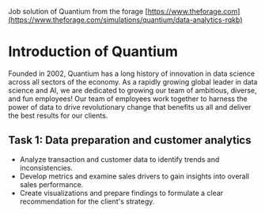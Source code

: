 Job solution of Quantium from the forage [https://www.theforage.com](https://www.theforage.com/simulations/quantium/data-analytics-rqkb)
# Introduction of Quantium
Founded in 2002, Quantium has a long history of innovation in data science across all sectors of the economy. As a rapidly growing global leader in data science and AI, we are dedicated to growing our team of ambitious, diverse, and fun employees! Our team of employees work together to harness the power of data to drive revolutionary change that benefits us all and deliver the best results for our clients.

## Task 1: Data preparation and customer analytics
* Analyze transaction and customer data to identify trends and inconsistencies. 
* Develop metrics and examine sales drivers to gain insights into overall sales performance. 
* Create visualizations and prepare findings to formulate a clear recommendation for the client's strategy.

